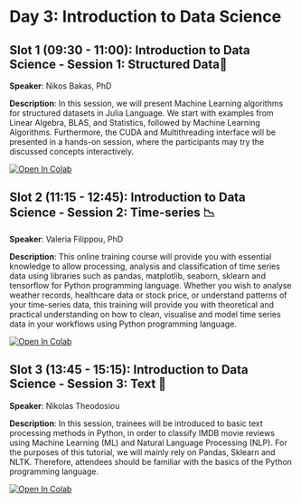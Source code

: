 # Day 3: Introduction to Data Science

## Slot 1 (09:30 - 11:00): Introduction to Data Science - Session 1: Structured Data:open_file_folder:

**Speaker**: Nikos Bakas, PhD

**Description**:
In this session, we will present Machine Learning algorithms for structured datasets in Julia Language. We start with examples from Linear Algebra, BLAS, and Statistics, followed by Machine Learning Algorithms. Furthermore, the CUDA and Multithreading interface will be presented in a hands-on session, where the participants may try the discussed concepts interactively.

[![Open In Colab](https://colab.research.google.com/assets/colab-badge.svg)](https://colab.research.google.com)

## Slot 2 (11:15 - 12:45): Introduction to Data Science - Session 2: Time-series :chart_with_downwards_trend:

**Speaker**:  Valeria Filippou, PhD

**Description**:
This online training course will provide you with essential knowledge to allow processing, analysis and classification of time series data using libraries such as pandas, matplotlib, seaborn, sklearn and tensorflow for Python programming language. Whether you wish to analyse weather records, healthcare data or stock price, or understand patterns of your time-series data, this training will provide you with theoretical and practical understanding on how to clean, visualise and model time series data in your workflows using Python programming language.

[![Open In Colab](https://colab.research.google.com/assets/colab-badge.svg)](https://colab.research.google.com/drive/1Joxgiq5Q9pjryuAXoeDeqe6yRPrQCB7Z?usp=sharing)

## Slot 3 (13:45 - 15:15): Introduction to Data Science - Session 3: Text :page_with_curl:
**Speaker**:  Nikolas Theodosiou
 
**Description**:
In this session, trainees will be introduced to basic text processing methods in Python, in order to classify IMDB movie reviews using Machine Learning (ML) and Natural Language Processing (NLP). For the purposes of this tutorial, we will mainly rely on Pandas, Sklearn and NLTK. Therefore, attendees should be familiar with the basics of the Python programming language.

[![Open In Colab](https://colab.research.google.com/assets/colab-badge.svg)](https://colab.research.google.com/drive/1MrbQYXp-hmVnHN4uvs-2oLgHfxsi_7nR?usp=sharing)
